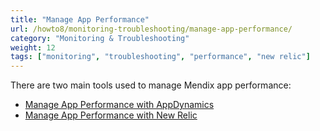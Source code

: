 ```yaml
---
title: "Manage App Performance"
url: /howto8/monitoring-troubleshooting/manage-app-performance/
category: "Monitoring & Troubleshooting"
weight: 12
tags: ["monitoring", "troubleshooting", "performance", "new relic"]
---
```


There are two main tools used to manage Mendix app performance:

* [Manage App Performance with AppDynamics](/howto8/monitoring-troubleshooting/manage-app-performance-with-appdynamics/)
* [Manage App Performance with New Relic](/howto8/monitoring-troubleshooting/manage-app-performance-with-new-relic/)
